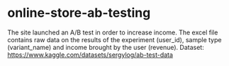 # online-store-ab-testing
The site launched an A/B test in order to increase income. The excel file contains raw data on the results of the experiment (user_id), sample type (variant_name) and income brought by the user (revenue). Dataset: https://www.kaggle.com/datasets/sergylog/ab-test-data
